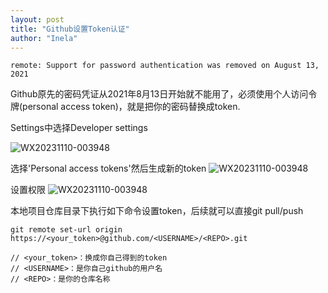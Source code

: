 ```yaml
---
layout: post
title: "Github设置Token认证"
author: "Inela"
---
```


```remote: Support for password authentication was removed on August 13, 2021```

Github原先的密码凭证从2021年8月13日开始就不能用了，必须使用个人访问令牌(personal access token)，就是把你的密码替换成token.

Settings中选择Developer settings

![WX20231110-003948](doc/2023-11-09/developer_settings.png)

选择'Personal access tokens'然后生成新的token
![WX20231110-003948](doc/2023-11-09/生成新的token.png)

设置权限
![WX20231110-003948](doc/2023-11-09/设置权限.png)

本地项目仓库目录下执行如下命令设置token，后续就可以直接git pull/push
```
git remote set-url origin https://<your_token>@github.com/<USERNAME>/<REPO>.git

// <your_token>：换成你自己得到的token
// <USERNAME>：是你自己github的用户名
// <REPO>：是你的仓库名称
```

